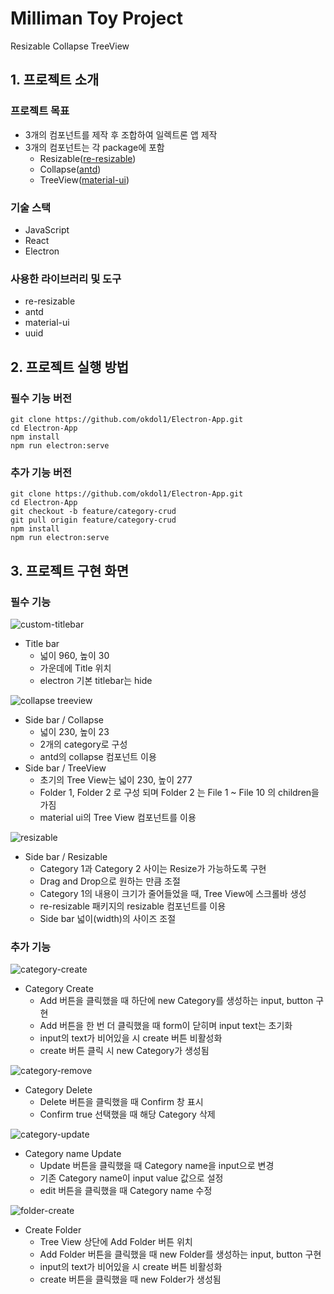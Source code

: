 # Milliman Toy Project

Resizable Collapse TreeView

## 1. 프로젝트 소개

### 프로젝트 목표

- 3개의 컴포넌트를 제작 후 조합하여 일렉트론 앱 제작
- 3개의 컴포넌트는 각 package에 포함
  - Resizable([re-resizable](https://www.npmjs.com/package/re-resizable))
  - Collapse([antd](https://ant.design/components/collapse))
  - TreeView([material-ui](https://mui.com/material-ui/react-tree-view/))

### 기술 스택

- JavaScript
- React
- Electron

### 사용한 라이브러리 및 도구

- re-resizable
- antd
- material-ui
- uuid

## 2. 프로젝트 실행 방법

### 필수 기능 버전

```git
git clone https://github.com/okdol1/Electron-App.git
cd Electron-App
npm install
npm run electron:serve
```

### 추가 기능 버전

```git
git clone https://github.com/okdol1/Electron-App.git
cd Electron-App
git checkout -b feature/category-crud
git pull origin feature/category-crud
npm install
npm run electron:serve
```

## 3. 프로젝트 구현 화면

### 필수 기능

![custom-titlebar](https://user-images.githubusercontent.com/76744586/205821726-8ebe9268-eaf0-495a-8fc1-d4b349d2d278.gif)

- Title bar
  - 넓이 960, 높이 30
  - 가운데에 Title 위치
  - electron 기본 titlebar는 hide

![collapse treeview](https://user-images.githubusercontent.com/76744586/205822170-5e9602b1-0e6c-4a7c-b4a4-0d5f7839b721.gif)

- Side bar / Collapse
  - 넓이 230, 높이 23
  - 2개의 category로 구성
  - antd의 collapse 컴포넌트 이용
- Side bar / TreeView
  - 초기의 Tree View는 넓이 230, 높이 277
  - Folder 1, Folder 2 로 구성 되며 Folder 2 는 File 1 ~ File 10 의 children을 가짐
  - material ui의 Tree View 컴포넌트를 이용

![resizable](https://user-images.githubusercontent.com/76744586/205822007-8369e961-df0b-49d7-b41a-169e653358a4.gif)

- Side bar / Resizable
  - Category 1과 Category 2 사이는 Resize가 가능하도록 구현
  - Drag and Drop으로 원하는 만큼 조절
  - Category 1의 내용이 크기가 줄어들었을 때, Tree View에 스크롤바 생성
  - re-resizable 패키지의 resizable 컴포넌트를 이용
  - Side bar 넓이(width)의 사이즈 조절

### 추가 기능

![category-create](https://user-images.githubusercontent.com/76744586/205822847-0525d320-3024-4828-ba64-43f9f5bca604.gif)

- Category Create
  - Add 버튼을 클릭했을 때 하단에 new Category를 생성하는 input, button 구현
  - Add 버튼을 한 번 더 클릭했을 때 form이 닫히며 input text는 초기화
  - input의 text가 비어있을 시 create 버튼 비활성화
  - create 버튼 클릭 시 new Category가 생성됨

![category-remove](https://user-images.githubusercontent.com/76744586/205822855-6d1feecd-d815-4ce1-bdfa-07d5f2e711e3.gif)

- Category Delete
  - Delete 버튼을 클릭했을 때 Confirm 창 표시
  - Confirm true 선택했을 때 해당 Category 삭제

![category-update](https://user-images.githubusercontent.com/76744586/205822862-83d35acd-ea9c-4976-aaf7-2bf71288cfd9.gif)

- Category name Update
  - Update 버튼을 클릭했을 때 Category name을 input으로 변경
  - 기존 Category name이 input value 값으로 설정
  - edit 버튼을 클릭했을 때 Category name 수정

![folder-create](https://user-images.githubusercontent.com/76744586/205822870-fcb27b7e-ef15-42c7-932c-e4e873954ec1.gif)

- Create Folder
  - Tree View 상단에 Add Folder 버튼 위치
  - Add Folder 버튼을 클릭했을 때 new Folder를 생성하는 input, button 구현
  - input의 text가 비어있을 시 create 버튼 비활성화
  - create 버튼을 클릭했을 때 new Folder가 생성됨
